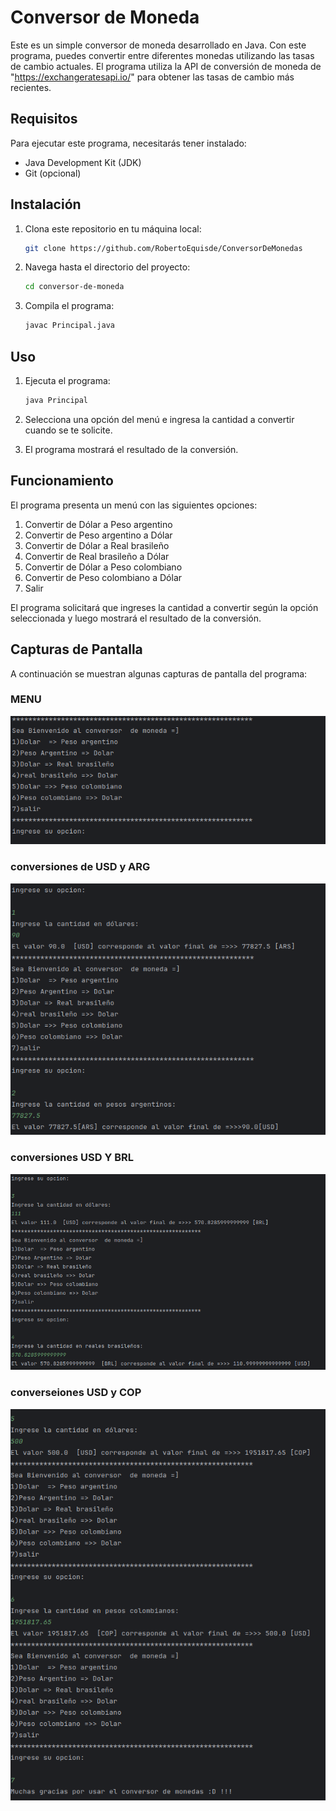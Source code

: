 # Conversor de Moneda

Este es un simple conversor de moneda desarrollado en Java. Con este programa, puedes convertir entre diferentes monedas utilizando las tasas de cambio actuales. El programa utiliza la API de conversión de moneda de "https://exchangeratesapi.io/" para obtener las tasas de cambio más recientes.

## Requisitos

Para ejecutar este programa, necesitarás tener instalado:
- Java Development Kit (JDK)
- Git (opcional)

## Instalación

1. Clona este repositorio en tu máquina local:

    ```bash
    git clone https://github.com/RobertoEquisde/ConversorDeMonedas
    ```

2. Navega hasta el directorio del proyecto:

    ```bash
    cd conversor-de-moneda
    ```

3. Compila el programa:

    ```bash
    javac Principal.java
    ```

## Uso

1. Ejecuta el programa:

    ```bash
    java Principal
    ```

2. Selecciona una opción del menú e ingresa la cantidad a convertir cuando se te solicite.

3. El programa mostrará el resultado de la conversión.

## Funcionamiento

El programa presenta un menú con las siguientes opciones:
1. Convertir de Dólar a Peso argentino
2. Convertir de Peso argentino a Dólar
3. Convertir de Dólar a Real brasileño
4. Convertir de Real brasileño a Dólar
5. Convertir de Dólar a Peso colombiano
6. Convertir de Peso colombiano a Dólar
7. Salir

El programa solicitará que ingreses la cantidad a convertir según la opción seleccionada y luego mostrará el resultado de la conversión.
## Capturas de Pantalla

A continuación se muestran algunas capturas de pantalla del programa:

### MENU
![Conversor de Moneda](images/screenshot.png)
### conversiones de USD  y ARG
![Conversor de Moneda](images/arg.png)
### conversiones USD Y BRL
![Conversor de Moneda](images/brl.png)
### converseiones USD y COP
![Conversor de Moneda](images/cop.png)

